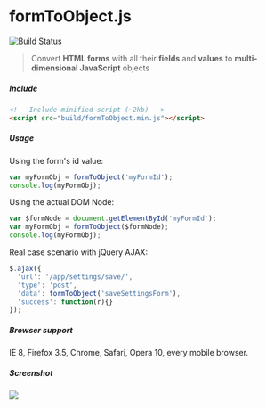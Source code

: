 # formToObject.js

[![Build Status](https://travis-ci.org/serbanghita/formToObject.js.svg?branch=devel)](https://travis-ci.org/serbanghita/formToObject.js)

> Convert **HTML forms** with all their **fields** and **values** to **multi-dimensional JavaScript** objects


##### Include

```html
<!-- Include minified script (~2kb) -->
<script src="build/formToObject.min.js"></script>
```

##### Usage

Using the form's id value:

```javascript
var myFormObj = formToObject('myFormId');
console.log(myFormObj);
```

Using the actual DOM Node:

```javascript
var $formNode = document.getElementById('myFormId');
var myFormObj = formToObject($formNode);
console.log(myFormObj);
```

Real case scenario with jQuery AJAX:

```javascript
$.ajax({
  'url': '/app/settings/save/',
  'type': 'post',
  'data': formToObject('saveSettingsForm'),
  'success': function(r){}
});
```

##### Browser support

IE 8, Firefox 3.5, Chrome, Safari, Opera 10, every mobile browser.

##### Screenshot

![](http://serbanghita.github.io/formToObject.js/formToObj-demo.png)
